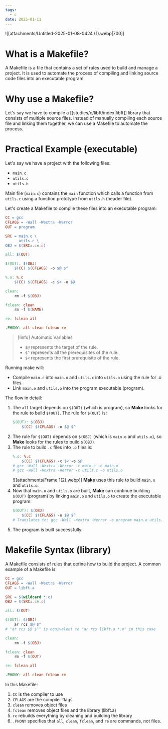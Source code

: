 ```yaml
---
tags:
  - c
date: 2025-01-11
---
```

![[attachments/Untitled-2025-01-08-0424 (1).webp|700]]

# What is a Makefile?

A Makefile is a file that contains a set of rules used to build and manage a project. It is used to automate the process of compiling and linking source code files into an executable program.

# Why use a Makefile?

Let's say we have to compile a [[studies/c/libft/index|libft]] library that consists of multiple source files. Instead of manually compiling each source file and linking them together, we can use a Makefile to automate the process.


# Practical Example (executable)

Let's say we have a project with the following files:
- `main.c`
- `utils.c`
- `utils.h`

Main file (`main.c`) contains the `main` function which calls a function from `utils.c` using a function prototype from `utils.h` (header file).

Let's create a Makefile to compile these files into an executable program:

```makefile
CC = gcc
CFLAGS = -Wall -Wextra -Werror
OUT = program

SRC = main.c \
	  utils.c \
OBJ = $(SRC:.c=.o)

all: $(OUT)

$(OUT): $(OBJ)
	$(CC) $(CFLAGS) -o $@ $^

%.o: %.c
	$(CC) $(CFLAGS) -c $< -o $@

clean:
    rm -f $(OBJ)

fclean: clean
	rm -f $(NAME)

re: fclean all

.PHONY: all clean fclean re
```

> [!info] Automatic Variables
> - `$@` represents the target of the rule.
> - `$^` represents all the prerequisites of the rule.
> - `$<` represents the first prerequisite of the rule.

Running make will:
- Compile `main.c` into `main.o` and `utils.c` into `utils.o` using the rule for .o files.
- Link `main.o` and `utils.o` into the program executable (program).

The flow in detail:
1. The `all` target depends on `$(OUT)` (which is program), so **Make** looks for the rule to build `$(OUT)`.
    The rule for `$(OUT)` is:
    ```makefile
    $(OUT): $(OBJ)
        $(CC) $(CFLAGS) -o $@ $^
    ```
2. The rule for `$(OUT)` depends on `$(OBJ)` (which is `main.o` and `utils.o`), so **Make** looks for the rules to build `$(OBJ)`.
3. The rule to build `.c` files into `.o` files is:
    ```makefile
    %.o: %.c
        $(CC) $(CFLAGS) -c $< -o $@
    # gcc -Wall -Wextra -Werror -c main.c -o main.o
    # gcc -Wall -Wextra -Werror -c utils.c -o utils.o
    ```
	 ![[attachments/Frame 1(2).webp]]
    **Make** uses this rule to build `main.o` and `utils.o`.
1. Now that `main.o` and `utils.o` are built, **Make** can continue building `$(OUT)` (program) by linking `main.o` and `utils.o` to create the executable program:
    ```makefile
    $(OUT): $(OBJ)
        $(CC) $(CFLAGS) -o $@ $^
    # Translates to: gcc -Wall -Wextra -Werror -o program main.o utils.o
    ```
5. The program is built successfully.

# Makefile Syntax (library)

A Makefile consists of rules that define how to build the project. A common example of a Makefile is:

```makefile
CC = gcc
CFLAGS = -Wall -Wextra -Werror
OUT = libft.a

SRC = $(wildcard *.c)
OBJ = $(SRC:.c=.o)

all: $(OUT)

$(OUT): $(OBJ)
	ar rcs $@ $^
# "ar rcs $@ $^" is equivalent to "ar rcs libft.a *.o" in this case

clean:
	rm -f $(OBJ)

fclean: clean
	rm -f $(OUT)

re: fclean all

.PHONY: all clean fclean re
```

In this Makefile:
1. `CC` is the compiler to use
2. `CFLAGS` are the compiler flags
7. `clean` removes object files
8. `fclean` removes object files and the library (libft.a)
9. `re` rebuilds everything by cleaning and building the library
10. `.PHONY` specifies that `all`, `clean`, `fclean`, and `re` are commands, not files.
